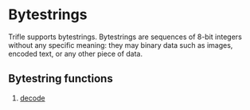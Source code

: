 # Bytestrings

Trifle supports bytestrings. Bytestrings are sequences of 8-bit
integers without any specific meaning: they may binary data such as
images, encoded text, or any other piece of data.

## Bytestring functions

1. [decode](Bytestrings-Decode.md)
